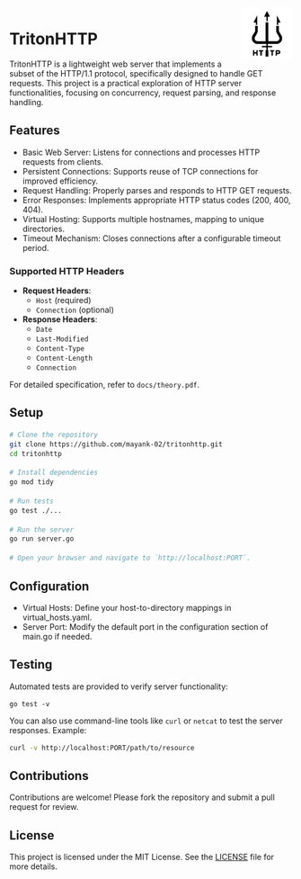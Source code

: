 <img align="right" src="./doc/logo.png" width="18%">

# TritonHTTP

TritonHTTP is a lightweight web server that implements a subset of the HTTP/1.1 protocol, specifically designed to handle GET requests. This project is a practical exploration of HTTP server functionalities, focusing on concurrency, request parsing, and response handling.

## Features

- Basic Web Server: Listens for connections and processes HTTP requests from clients.
- Persistent Connections: Supports reuse of TCP connections for improved efficiency.
- Request Handling: Properly parses and responds to HTTP GET requests.
- Error Responses: Implements appropriate HTTP status codes (200, 400, 404).
- Virtual Hosting: Supports multiple hostnames, mapping to unique directories.
- Timeout Mechanism: Closes connections after a configurable timeout period.

### Supported HTTP Headers

- **Request Headers**:
  - `Host` (required)
  - `Connection` (optional)
- **Response Headers**:
  - `Date`
  - `Last-Modified`
  - `Content-Type`
  - `Content-Length`
  - `Connection`

For detailed specification, refer to `docs/theory.pdf`.

## Setup

```bash
# Clone the repository
git clone https://github.com/mayank-02/tritonhttp.git
cd tritonhttp

# Install dependencies
go mod tidy

# Run tests
go test ./...

# Run the server
go run server.go

# Open your browser and navigate to `http://localhost:PORT`.
```

## Configuration

* Virtual Hosts: Define your host-to-directory mappings in virtual_hosts.yaml.
* Server Port: Modify the default port in the configuration section of main.go if needed.

## Testing

Automated tests are provided to verify server functionality:

```
go test -v
```


You can also use command-line tools like `curl` or `netcat` to test the server responses. Example:

```bash
curl -v http://localhost:PORT/path/to/resource
```

## Contributions

Contributions are welcome! Please fork the repository and submit a pull request for review.

## License

This project is licensed under the MIT License. See the [LICENSE](LICENSE) file for more details.
